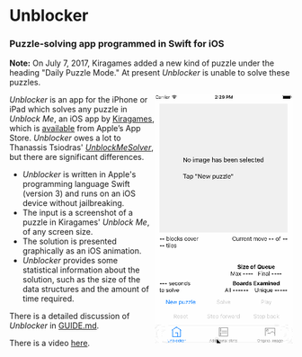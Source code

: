 # Unblocker
### Puzzle-solving app programmed in Swift for iOS

**Note:** On July 7, 2017, Kiragames added a new kind of puzzle under the heading "Daily Puzzle Mode."  At present _Unblocker_ is unable to solve these puzzles.

<img align="right" alt="Animated demo" src="images/Demo.gif">

_Unblocker_ is an app for the iPhone or iPad which solves any puzzle in _Unblock Me_, an iOS app by [Kiragames](http://www.kiragames.com/), which is [available](http://itunes.apple.com/us/app/unblock-me/id315021242?mt=8) from Apple’s App Store. _Unblocker_ owes a lot to Thanassis Tsiodras' [_UnblockMeSolver_](https://github.com/ttsiodras/UnblockMeSolver), but there are significant differences. 
   
* _Unblocker_ is written in Apple's programming language Swift (version 3) and runs on an iOS device without jailbreaking.  
* The input is a screenshot of a puzzle in Kiragames' _Unblock Me_, of any screen size.
* The solution is presented graphically as an iOS animation.
* _Unblocker_ provides some statistical information about the solution, such as the size of the data structures and the amount of time required. 

There is a detailed discussion of _Unblocker_ in [GUIDE.md](GUIDE.md).

There is a video [here](https://youtu.be/d2Ytntkeed8).

